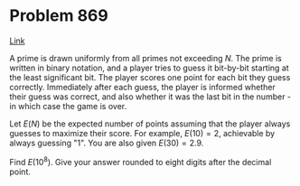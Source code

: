 # Problem 869

[Link](https://projecteuler.net/problem=869)

A prime is drawn uniformly from all primes not exceeding $N$. The prime is written in binary notation, and a player tries to guess it bit-by-bit starting at the least significant bit. The player scores one point for each bit they guess correctly. Immediately after each guess, the player is informed whether their guess was correct, and also whether it was the last bit in the number - in which case the game is over.

Let $E(N)$ be the expected number of points assuming that the player always guesses to maximize their score. For example, $E(10)=2$, achievable by always guessing "1". You are also given $E(30)=2.9$.

Find $E(10^8)$. Give your answer rounded to eight digits after the decimal point.